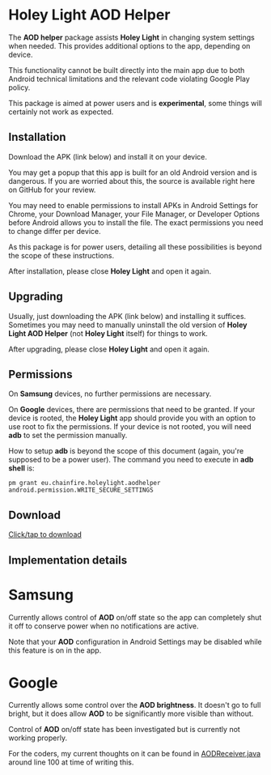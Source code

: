# Holey Light AOD Helper

The **AOD helper** package assists **Holey Light** in changing system
settings when needed. This provides additional options to the app,
depending on device.

This functionality cannot be built directly into the main app due to
both Android technical limitations and the relevant code violating
Google Play policy.

This package is aimed at power users and is **experimental**, some
things will certainly not work as expected.

## Installation

Download the APK (link below) and install it on your device.

You may get a popup that this app is built for an old Android version
and is dangerous. If you are worried about this, the source is available
right here on GitHub for your review.

You may need to enable permissions to install APKs in Android Settings
for Chrome, your Download Manager, your File Manager, or Developer
Options before Android allows you to install the file. The exact
permissions you need to change differ per device.

As this package is for power users, detailing all these possibilities
is beyond the scope of these instructions.

After installation, please close **Holey Light** and open it again.

## Upgrading

Usually, just downloading the APK (link below) and installing it
suffices. Sometimes you may need to manually uninstall the old version
of **Holey Light AOD Helper** (not **Holey Light** itself) for things
to work.

After upgrading, please close **Holey Light** and open it again.

## Permissions

On **Samsung** devices, no further permissions are necessary.

On **Google** devices, there are permissions that need to be granted.
If your device is rooted, the **Holey Light** app should provide you
with an option to use root to fix the permissions. If your device is
not rooted, you will need **adb** to set the permission manually.

How to setup **adb** is beyond the scope of this document (again, you're
supposed to be a power user). The command you need to execute in
**adb shell** is:

`pm grant eu.chainfire.holeylight.aodhelper android.permission.WRITE_SECURE_SETTINGS`

## Download

[Click/tap to download](https://raw.githubusercontent.com/Chainfire/HoleyLight/master/apks/HoleyLight-AODHelper.apk)

## Implementation details

# Samsung

Currently allows control of **AOD** on/off state so the app can
completely shut it off to conserve power when no notifications are
active.

Note that your **AOD** configuration in Android Settings may be
disabled while this feature is on in the app.

# Google

Currently allows some control over the **AOD brightness**. It
doesn't go to full bright, but it does allow **AOD** to be
significantly more visible than without.

Control of **AOD** on/off state has been investigated but is currently
not working properly.

For the coders, my current thoughts on it can be found in [AODReceiver.java](https://github.com/Chainfire/HoleyLight/blob/master/helper/src/main/java/eu/chainfire/holeylight/aodhelper/AODReceiver.java#L100)
around line 100 at time of writing this.
